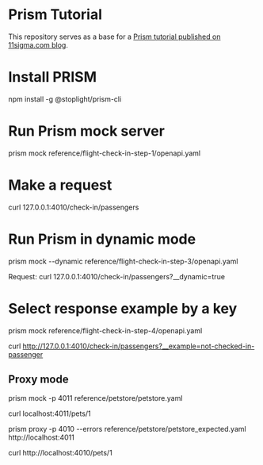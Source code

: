 # Prism Tutorial

This repository serves as a base for a [Prism tutorial published on 11sigma.com blog](https://11sigma.com/blog/2019-10-11--prism-tutorial/).

# Install PRISM

npm install -g @stoplight/prism-cli

# Run Prism mock server

prism mock reference/flight-check-in-step-1/openapi.yaml

# Make a request

curl 127.0.0.1:4010/check-in/passengers

# Run Prism in dynamic mode

prism mock --dynamic reference/flight-check-in-step-3/openapi.yaml

Request: curl 127.0.0.1:4010/check-in/passengers?__dynamic=true

# Select response example by a key

prism mock reference/flight-check-in-step-4/openapi.yaml

curl http://127.0.0.1:4010/check-in/passengers?__example=not-checked-in-passenger

## Proxy mode

prism mock -p 4011 reference/petstore/petstore.yaml

curl localhost:4011/pets/1

prism proxy -p 4010 --errors reference/petstore/petstore_expected.yaml http://localhost:4011

curl http://localhost:4010/pets/1


